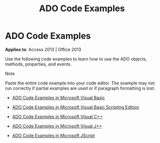 ﻿---
title: ADO Code Examples
TOCTitle: ADO Code Examples
ms:assetid: ef019dc7-bb60-a989-f0eb-2ba0644b3fde
ms:mtpsurl: https://msdn.microsoft.com/library/JJ250213(v=office.15)
ms:contentKeyID: 48548572
ms.date: 09/18/2015
mtps_version: v=office.15
---

# ADO Code Examples


**Applies to**: Access 2013 | Office 2013

Use the following code examples to learn how to use the ADO objects, methods, properties, and events.


> [!NOTE]
> <P>Paste the entire code example into your code editor. The example may not run correctly if partial examples are used or if paragraph formatting is lost.</P>



  - [ADO Code Examples in Microsoft Visual Basic](ado-code-examples-in-microsoft-visual-basic.md)

  - [ADO Code Examples in Microsoft Visual Basic Scripting Edition](ado-code-examples-in-microsoft-visual-basic-scripting-edition.md)

  - [ADO Code Examples in Microsoft Visual C++](ado-code-examples-in-microsoft-visual-c.md)

  - [ADO Code Examples in Microsoft Visual J++](ado-code-examples-in-microsoft-visual-j.md)

  - [ADO Code Examples in Microsoft JScript](ado-code-examples-in-microsoft-jscript.md)

